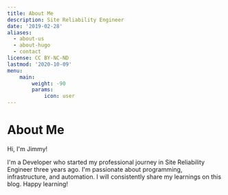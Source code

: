 ```yaml
---
title: About Me
description: Site Reliability Engineer
date: '2019-02-28'
aliases:
  - about-us
  - about-hugo
  - contact
license: CC BY-NC-ND
lastmod: '2020-10-09'
menu:
    main: 
        weight: -90
        params:
            icon: user
---
```


# About Me

Hi, I'm Jimmy!

I'm a Developer who started my professional journey in Site Reliability Engineer three years ago. I'm passionate about programming, infrastructure, and automation. I will consistently share my learnings on this blog. Happy learning!

